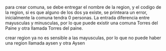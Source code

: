 para crear comuna, se debe entregar el nombre de la region, y el codigo de la region, si es que alguno de los dos ya existe, se printeara un error, inicialmente la comuna tendra 0 personas. La entrada diferencia entre mayusculas y minusculas, por lo que puede existir una comuna Torres del Paine y otra llamada Torres del paine.

crear region ya no es sensible a las mayusculas, por lo que no puede haber una region llamada aysen y otra Aysen